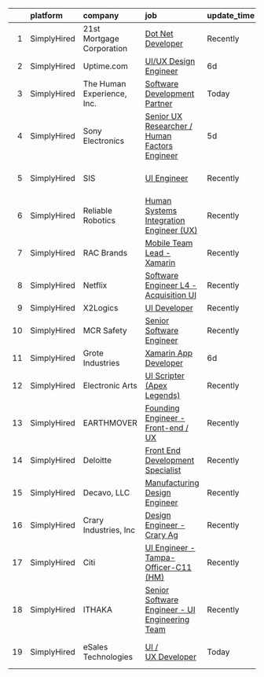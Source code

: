 

|    | platform    | company                    | job                                                                                                                                                    | update_time   | location               |
|---:|:------------|:---------------------------|:-------------------------------------------------------------------------------------------------------------------------------------------------------|:--------------|:-----------------------|
|  1 | SimplyHired | 21st Mortgage Corporation  | [Dot Net Developer](https://www.simplyhired.com/job/EGRQAiY53TICJxtUHsDSlq-KP4RKqfRCNocZFTvPJXMjLVDjyUcOEQ?q=ux+engineer)                              | Recently      | Knoxville, TN          |
|  2 | SimplyHired | Uptime.com                 | [UI/UX Design Engineer](https://www.simplyhired.com/job/PI3WA_fwkyy_psP-NQ_HBieoaFTLfJKmFXtZNdFQFWXgvEk-0WGr6A?q=ux+engineer)                          | 6d            | Remote                 |
|  3 | SimplyHired | The Human Experience, Inc. | [Software Development Partner](https://www.simplyhired.com/job/py8vRpb5c9uxonVyDny1Vxi1LjpVGecLuGtvaPqQGRnpynNW5rs5aA?q=ux+engineer)                   | Today         | Round Rock, TX         |
|  4 | SimplyHired | Sony Electronics           | [Senior UX Researcher / Human Factors Engineer](https://www.simplyhired.com/job/L6P9Pxtx4rwl2h6bKofWGxtJMXx0j8dG-BTCOTFRWhy2xZiDg8JkmA?q=ux+engineer)  | 5d            | San Diego, CA          |
|  5 | SimplyHired | SIS                        | [UI Engineer](https://www.simplyhired.com/job/creV_nLWFi7vxt_mwDgSSbzG-PYvi8F-5AGX_Fn7gLIo8DAPZl61aQ?q=ux+engineer)                                    | Recently      | Austin, TX +1 location |
|  6 | SimplyHired | Reliable Robotics          | [Human Systems Integration Engineer (UX)](https://www.simplyhired.com/job/wScSrBIzdH5a5JR-LYCsiv7HG0rh4q-mDHrG7WbUYt0VkbJ81Ay94g?q=ux+engineer)        | Recently      | Mountain View, CA      |
|  7 | SimplyHired | RAC Brands                 | [Mobile Team Lead - Xamarin](https://www.simplyhired.com/job/gNGKDRWKt_ymvOm6DQFfUse3FPPKms7TEOda8MGPTmIYs_2q1gIgWg?q=ux+engineer)                     | Recently      | Draper, UT             |
|  8 | SimplyHired | Netflix                    | [Software Engineer L4 - Acquisition UI](https://www.simplyhired.com/job/MewjA4tIM3AQZ5UEsNQMeDsA1D9LOnO54B8m8m2-ZUhXvcUr0JYaBA?q=ux+engineer)          | Recently      | Remote                 |
|  9 | SimplyHired | X2Logics                   | [UI Developer](https://www.simplyhired.com/job/ak1hIs3JLzQLm7-crXnWvIInJD6L3fqPCsYHRYKlZwSAsaWLhtFx9w?q=ux+engineer)                                   | Recently      | Remote                 |
| 10 | SimplyHired | MCR Safety                 | [Senior Software Engineer](https://www.simplyhired.com/job/iv8Cnbdb77haC2UmSYUtvNdmpcM6LGUO6KbGdRs9e4v4XEF6pc1zLw?q=ux+engineer)                       | Recently      | Collierville, TN       |
| 11 | SimplyHired | Grote Industries           | [Xamarin App Developer](https://www.simplyhired.com/job/RwecR0hSclzDnjdTGPIck5lqfH9tB4rPovrRJuEJ7H9dKYFusSx2kw?q=ux+engineer)                          | 6d            | Madison, IN            |
| 12 | SimplyHired | Electronic Arts            | [UI Scripter (Apex Legends)](https://www.simplyhired.com/job/PT6p0Z5XUk3K0SGKrodOWCV269i3JqqpAcIlQ-yj4zzC3Dtff-53gg?q=ux+engineer)                     | Recently      | Los Angeles, CA        |
| 13 | SimplyHired | EARTHMOVER                 | [Founding Engineer - Front-end / UX](https://www.simplyhired.com/job/sibg0txBTR4aGm5QwEGyLFMU1T9Icu5xb7cadmmFuIn0kAky7UuW9Q?q=ux+engineer)             | Recently      | Remote                 |
| 14 | SimplyHired | Deloitte                   | [Front End Development Specialist](https://www.simplyhired.com/job/YZSNOGJRHMethTKYn3VLcwcxRWwkl_x8eMjZfdeicloK-zpFYywAbA?q=ux+engineer)               | Recently      | Austin, TX             |
| 15 | SimplyHired | Decavo, LLC                | [Manufacturing Design Engineer](https://www.simplyhired.com/job/n7IV0epdKyevj1UWmhsg-Fu43KfjeoY64bU56E8guHVsNp4xhYBV-Q?q=ux+engineer)                  | Recently      | Hood River, OR         |
| 16 | SimplyHired | Crary Industries, Inc      | [Design Engineer - Crary Ag](https://www.simplyhired.com/job/4o7z9hCOJ499GEthKN3Z5v4Q2l0HtM0jtABW-CMIYPHKyQP866ln8g?q=ux+engineer)                     | Recently      | West Fargo, ND         |
| 17 | SimplyHired | Citi                       | [UI Engineer - Tampa- Officer-C11 (HM)](https://www.simplyhired.com/job/NH3Nj62GU2R1Tm98j4--s-FXmh3haWvmwQtJX5K1CfzNK7vdEQ520w?q=ux+engineer)          | Recently      | Tampa, FL              |
| 18 | SimplyHired | ITHAKA                     | [Senior Software Engineer - UI Engineering Team](https://www.simplyhired.com/job/inYM2CSoj-lWM7-IxN1lfdFmAO-6A7F1ZZLGliDsbAbXRk4DlvHNcw?q=ux+engineer) | Recently      | Ann Arbor, MI          |
| 19 | SimplyHired | eSales Technologies        | [UI / UX Developer](https://www.simplyhired.com/job/quI1Axaeff4akGQ9LjTyE9G32nNX00CE_otk62aFcjqn23p75TLPsg?q=ux+engineer)                              | Today         | West Babylon, NY       |